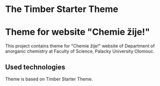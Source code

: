 # The Timber Starter Theme
# Theme for website "Chemie žije!"

This project contains theme for "Chemie žije!" website of
Department of anorganic chemistry at Faculty of Science, Palacky University Olomouc.

## Used technologies

Theme is based on Timber Starter Theme.
